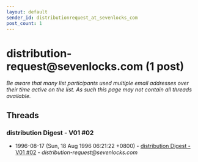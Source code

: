 ```yaml
---
layout: default
sender_id: distributionrequest_at_sevenlocks_com
post_count: 1
---
```


# distribution-request<span>@</span>sevenlocks.com (1 post)

_Be aware that many list participants used multiple email addresses over their time active on the list. As such this page may not contain all threads available._

## Threads

### distribution Digest - V01 #02
+ 1996-08-17 (Sun, 18 Aug 1996 06:21:22 +0800) - [distribution Digest - V01 #02](/archive/1996/08/6d1e77fe7e3c4cc6a24cdc5fbd60c7fe95b87b146ba0373852e1d4ce3c000bcc) - _distribution-request@sevenlocks.com_

